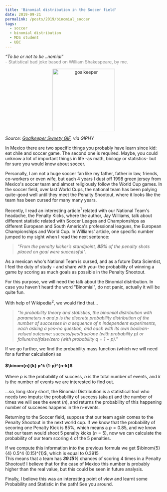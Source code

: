 ```yaml
---
title: 'Binomial distribution in the Soccer field'
date: 2019-09-21
permalink: /posts/2019/binomial_soccer
tags:
  - soccer
  - binomial distribution
  - MDS student
  - UBC
---
```


<i>“To be or not to be ..nomial"</i>  
<span style="color:gray">- Statistical bad joke based on William Shakespeare, by me.</span>

<center><img src="https://media0.giphy.com/media/KnSm1GhuvUjFm/giphy.gif" width="200" alt="goalkeeper"  /></center>

*Source: [Goalkeeper Sweety GIF](https://media0.giphy.com/media/KnSm1GhuvUjFm/giphy.gif), via GIPHY*  

In Mexico there are two specific things you probably have learn since kid: eat chile and soccer game. The second one is required. Maybe, you could unknow a lot of important things in life -as math, biology or statistics- but for sure you would know about soccer.
  
Personally, I am not a huge soccer fan like my father, father in law, friends, co-workers or even wife, but each 4 years I dust off 1998 green jersey from Mexico's soccer team and almost religiously follow the World Cup games. In the soccer field, over last World Cups, the national team has been palying quite-good well until they meet the Penalty Shootout, where it looks like the team has been cursed for many many years.
  
Recently, I read an interesting article$^1$ related with our National Team's headache, the Penalty Kicks, where the author, Jay Williams, talk about different statistic related with Soccer Leages and Championships as different European and South America's professional leagues, the European Championships and World Cup. In Williams' article, one specific number jumped to my sight when I read the next sentence:
> _"From the penalty kicker’s standpoint, __85%__ of the penalty shots placed on goal were successful"._

As a mexican who's National Team is cursed, and as a future Data Scientist, I feel the duty of study - and share with you- the probability of winning a game by scoring as much goals as possible in the Penalty Shootout.
  
For this purpose, we will need the talk about the Binomial distribution. In case you haven't heard the word "Binomial", do not panic, actually it will be quite fun.

With help of Wikipedia$^2$, we would find that...
> _"In probability theory and statistics, the binomial distribution with parameters n and p is the discrete probability distribution of the number of successes in a sequence of n independent experiments, each asking a yes–no question, and each with its own boolean-valued outcome: success/yes/true/one (with probability p) or failure/no/false/zero (with probability q = 1 − p)."_

If we go further, we find the probability mass function (which we will need for a further calculation) as
#### $\binom{n}{k} p^k (1-p)^{n-k}$  
Where $p$ is the probability of success, $n$ is the total number of events, and $k$ is the number of events we are interested to find out.

...so, long story short, the Binomial Distribution is a statistical tool who needs two imputs: the probability of success (aka $p$) and the number of times we will see the event ($n$), and returns the probability of this happening number of succeses  happens in the n-events.

Returning to the Soccer field, suppose that our team again comes to the Penalty Shootout in the next world cup. If we know that the probability of secoring one Penalty Kick is 85%, which means a $p=0.85$, and we know that our team would shoot 5 penalty kicks ($n=5$), now we can calculate the probability of our team scoring  4 of the 5 penalties.
  
If we compute this information into the previous formula we get $\binom{5}{4} 0.5^4 (0.15)^{1}$, which is equal to 0.3915  
This means that a team has __*39.15%*__ chances of scoring 4 times in a Penalty Shootout! I believe that for the case of Mexico this number is probably higher than the real value, but this could be seen in future analysis.
  
Finally, I believe this was an interesting point of view and learnt some Probability and Statistic in the path! See you around.

